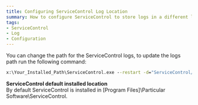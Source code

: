 ```yaml
---
title: Configuring ServiceControl Log Location
summary: How to configure ServiceControl to store logs in a different location
tags:
- ServiceControl
- Log
- Configuration
---
```

You can change the path for the ServiceControl logs, to update the logs path run the following command:

```bat
x:\Your_Installed_Path\ServiceControl.exe --restart -d="ServiceControl/LogPath==x:\new\log\location"
```

<p class="alert alert-info">
<strong>ServiceControl default installed location</strong><br/>
By default ServiceControl is installed in [Program Files]\Particular Software\ServiceControl.
</p>
